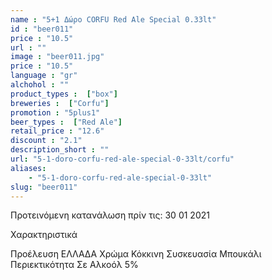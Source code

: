 ```yaml
---
name : "5+1 Δώρο CORFU Red Ale Special 0.33lt"
id : "beer011"
price : "10.5"
url : ""
image : "beer011.jpg"
price : "10.5"
language : "gr"
alchohol : ""
product_types :  ["box"]
breweries :  ["Corfu"]
promotion : "5plus1"
beer_types :  ["Red Ale"]
retail_price : "12.6"
discount : "2.1"
description_short : ""
url: "5-1-doro-corfu-red-ale-special-0-33lt/corfu"
aliases: 
    - "5-1-doro-corfu-red-ale-special-0-33lt"
slug: "beer011"
---
```


Προτεινόμενη κατανάλωση πρίν τις: 30 01 2021

Χαρακτηριστικά

Προέλευση
ΕΛΛΑΔΑ
Χρώμα
Κόκκινη
Συσκευασία
Μπουκάλι
Περιεκτικότητα Σε Αλκοόλ
5%